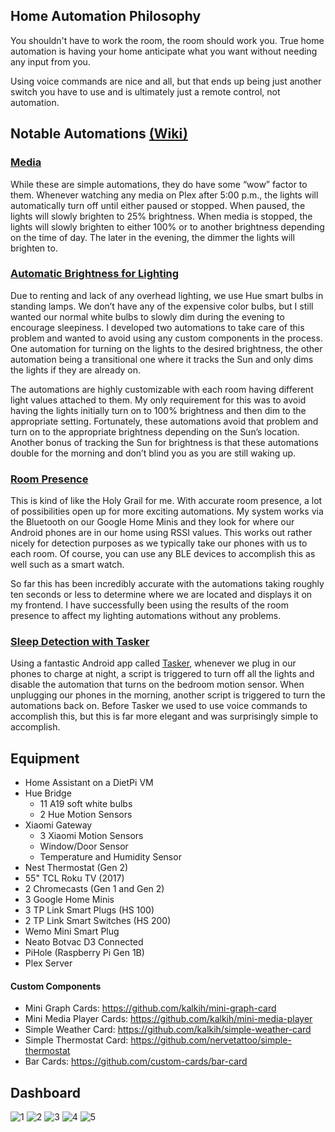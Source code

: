 ## Home Automation Philosophy

You shouldn't have to work the room, the room should work you. True home automation is having your home anticipate what you want without needing any input from you.

Using voice commands are nice and all, but that ends up being just another switch you have to use and is ultimately just a remote control, not automation.

## Notable Automations [(Wiki)](https://github.com/seangreen2/home_assistant/wiki)
### [Media](https://github.com/seangreen2/home_assistant/blob/master/automations/media_living_room.yaml)
While these are simple automations, they do have some “wow” factor to them. Whenever watching any media on Plex after 5:00 p.m., the lights will automatically turn off until either paused or stopped. When paused, the lights will slowly brighten to 25% brightness. When media is stopped, the lights will slowly brighten to either 100% or to another brightness depending on the time of day. The later in the evening, the dimmer the lights will brighten to.

### [Automatic Brightness for Lighting](https://github.com/seangreen2/home_assistant/wiki/Automatic-Brightness-for-Lighting)
Due to renting and lack of any overhead lighting, we use Hue smart bulbs in standing lamps. We don’t have any of the expensive color bulbs, but I still wanted our normal white bulbs to slowly dim during the evening to encourage sleepiness. I developed two automations to take care of this problem and wanted to avoid using any custom components in the process. One automation for turning on the lights to the desired brightness, the other automation being a transitional one where it tracks the Sun and only dims the lights if they are already on.

The automations are highly customizable with each room having different light values attached to them. My only requirement for this was to avoid having the lights initially turn on to 100% brightness and then dim to the appropriate setting. Fortunately, these automations avoid that problem and turn on to the appropriate brightness depending on the Sun’s location. Another bonus of tracking the Sun for brightness is that these automations double for the morning and don’t blind you as you are still waking up.

### [Room Presence](https://github.com/seangreen2/home_assistant/wiki/Room-Presence-with-Google-Homes)
This is kind of like the Holy Grail for me. With accurate room presence, a lot of possibilities open up for more exciting automations. My system works via the Bluetooth on our Google Home Minis and they look for where our Android phones are in our home using RSSI values. This works out rather nicely for detection purposes as we typically take our phones with us to each room. Of course, you can use any BLE devices to accomplish this as well such as a smart watch.

So far this has been incredibly accurate with the automations taking roughly ten seconds or less to determine where we are located and displays it on my frontend. I have successfully been using the results of the room presence to affect my lighting automations without any problems.

### [Sleep Detection with Tasker](https://github.com/seangreen2/home_assistant/wiki/Turning-off-your-lights-with-Tasker)
Using a fantastic Android app called [Tasker](https://play.google.com/store/apps/details?id=net.dinglisch.android.taskerm&hl=en_US), whenever we plug in our phones to charge at night, a script is triggered to turn off all the lights and disable the automation that turns on the bedroom motion sensor. When unplugging our phones in the morning, another script is triggered to turn the automations back on. Before Tasker we used to use voice commands to accomplish this, but this is far more elegant and was surprisingly simple to accomplish.

## Equipment
- Home Assistant on a DietPi VM
- Hue Bridge
  - 11 A19 soft white bulbs
  - 2 Hue Motion Sensors
- Xiaomi Gateway
  - 3 Xiaomi Motion Sensors
  - Window/Door Sensor
  - Temperature and Humidity Sensor
- Nest Thermostat (Gen 2)
- 55" TCL Roku TV (2017)
- 2 Chromecasts (Gen 1 and Gen 2)
- 3 Google Home Minis
- 3 TP Link Smart Plugs (HS 100)
- 2 TP Link Smart Switches (HS 200)
- Wemo Mini Smart Plug
- Neato Botvac D3 Connected
- PiHole (Raspberry Pi Gen 1B)
- Plex Server

#### Custom Components
- Mini Graph Cards: https://github.com/kalkih/mini-graph-card
- Mini Media Player Cards: https://github.com/kalkih/mini-media-player
- Simple Weather Card: https://github.com/kalkih/simple-weather-card
- Simple Thermostat Card: https://github.com/nervetattoo/simple-thermostat
- Bar Cards: https://github.com/custom-cards/bar-card


## Dashboard
![1](https://i.imgur.com/ulYJdq1.jpg)
![2](https://i.imgur.com/WZpvUJY.jpg)
![3](https://i.imgur.com/QCODzIW.jpg)
![4](https://i.imgur.com/KzXU1cL.jpg)
![5](https://i.imgur.com/8dpqaTG.jpg)
